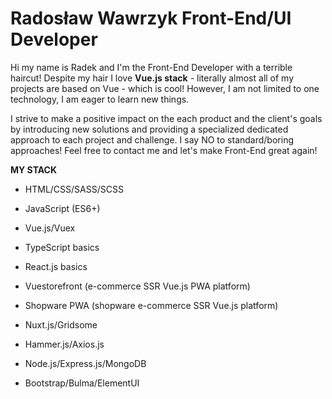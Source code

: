 
# Radosław Wawrzyk Front-End/UI Developer

Hi my name is Radek and I'm the Front-End Developer with a terrible haircut! Despite my hair I love **Vue.js stack** - literally almost all of my projects are based on Vue - which is cool! However, I am not limited to one technology, I am eager to learn new things.

I strive to make a positive impact on the each product and the client's goals by introducing new solutions and providing a specialized dedicated approach to each project and challenge. I say NO to standard/boring approaches! Feel free to contact me and let's make Front-End great again!


**MY STACK**

- HTML/CSS/SASS/SCSS
  
- JavaScript (ES6+)

- Vue.js/Vuex

- TypeScript basics 

- React.js basics
  
- Vuestorefront (e-commerce SSR Vue.js PWA platform)

- Shopware PWA (shopware e-commerce SSR Vue.js platform)
  
- Nuxt.js/Gridsome
  
- Hammer.js/Axios.js
  
- Node.js/Express.js/MongoDB
  
- Bootstrap/Bulma/ElementUI

